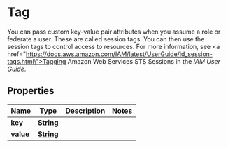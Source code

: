 

# Tag

You can pass custom key-value pair attributes when you assume a role or federate a user. These are called session tags. You can then use the session tags to control access to resources. For more information, see <a href=\"https://docs.aws.amazon.com/IAM/latest/UserGuide/id_session-tags.html\">Tagging Amazon Web Services STS Sessions</a> in the <i>IAM User Guide</i>.

## Properties

| Name | Type | Description | Notes |
|------------ | ------------- | ------------- | -------------|
|**key** | [**String**](String.md) |  |  |
|**value** | [**String**](String.md) |  |  |



